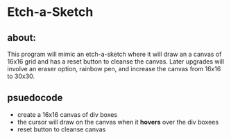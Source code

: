 # Etch-a-Sketch

## about:
This program will mimic an etch-a-sketch where it will draw an a canvas of 16x16 grid and has a reset button to cleanse the canvas. Later upgrades will involve an eraser option, rainbow pen, and increase the canvas from 16x16 to 30x30.

## psuedocode
* create a 16x16 canvas of div boxes
* the cursor will draw on the canvas when it __hovers__ over the div boxees
* reset button to cleanse canvas 
